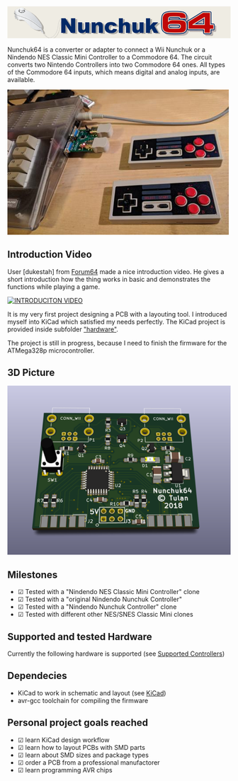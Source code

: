![Nunchuk64](logo.png)

Nunchuk64 is a converter or adapter to connect a Wii Nunchuk or a Nindendo NES Classic Mini Controller
to a Commodore 64. The circuit converts two Nintendo Controllers into two Commodore 64 ones.
All types of the Commodore 64 inputs, which means digital and analog inputs, are available.

![Picture](in_action.jpg)

## Introduction Video
User [dukestah] from [Forum64](https://www.forum64.de) made a nice introduction video.
He gives a short introduction how the thing works in basic and demonstrates the functions while playing a game.

[![INTRODUCITON VIDEO](http://img.youtube.com/vi/LK__4W44_HA/0.jpg)](http://www.youtube.com/watch?v=LK__4W44_HA)


It is my very first project designing a PCB with a layouting tool.
I introduced myself into KiCad which satisfied my needs perfectly.
The KiCad project is provided inside subfolder ["hardware"](./hardware).

The project is still in progress, because I need to finish the firmware for the
ATMega328p microcontroller.

## 3D Picture
![3d Picture](nunchuk64.png)

## Milestones
- ☑ Tested with a "Nindendo NES Classic Mini Controller" clone
- ☑ Tested with a "original Nindendo Nunchuk Controller"
- ☑ Tested with a "Nindendo Nunchuk Controller" clone
- ☑ Tested with different other NES/SNES Classic Mini clones

## Supported and tested Hardware
Currently the following hardware is supported (see [Supported Controllers](./supported_controllers))

## Dependecies
- KiCad to work in schematic and layout (see [KiCad](http://kicad-pcb.org/))
- avr-gcc toolchain for compiling the firmware

## Personal project goals reached
- ☑ learn KiCad design workflow
- ☑ learn how to layout PCBs with SMD parts
- ☑ learn about SMD sizes and package types
- ☑ order a PCB from a professional manufactorer
- ☑ learn programming AVR chips
